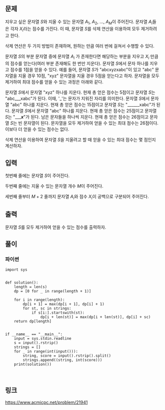 ## 문제
지우고 싶은 문자열 
$S$와 지울 수 있는 문자열 
$A_{1}$, 
$A_{2}$, ..., 
$A_{M}$이 주어진다. 문자열 
$A_{i}$들은 각자 
$X_{i}$라는 점수를 가진다. 이 때, 문자열 
$S$를 삭제 연산을 이용하여 모두 제거하려고 한다.

삭제 연산은 두 가지 방법이 존재하며, 원하는 만큼 여러 번에 걸쳐서 수행할 수 있다.

문자열 
$S$의 부분 문자열 중에 문자열 
$A_{i}$ 가 존재한다면 해당하는 부분을 지우고 
$X_{i}$ 만큼의 점수를 얻는다(여러 부분 존재해도 한 번만 지운다).
문자열 
$S$에서 문자 하나를 지우고 점수를 
$1$점을 얻을 수 있다.
예를 들어, 문자열 
$S$가 "abcxyzxabc"이 있고 "abc" 문자열을 지울 경우 10점, "xyz" 문자열을 지울 경우 5점을 얻는다고 하자. 문자열을 모두 제거하여 최대 점수를 얻을 수 있는 과정은 아래와 같다.

문자열 
$S$에서 문자열 "xyz" 하나를 지운다. 현재 총 얻은 점수는 5점이고 문자열 
$S$는 "abc___xabc"가 된다. 이때, '_'는 문자가 지워진 자리를 의미한다.
문자열 
$S$에서 문자열 "abc" 하나를 지운다. 현재 총 얻은 점수는 15점이고 문자열 
$S$는 "______xabc"가 된다.
문자열 
$S$에서 문자열 "abc" 하나를 지운다. 현재 총 얻은 점수는 25점이고 문자열 
$S$는 "______x___"가 된다.
남은 문자들을 하나씩 지운다. 현재 총 얻은 점수는 26점이고 문자열 
$S$는 빈 문자열이 된다.
문자열을 모두 제거하여 얻을 수 있는 최대 점수는 26점이다. 이보다 더 얻을 수 있는 점수는 없다.

삭제 연산을 이용하여 문자열 
$S$을 지울려고 할 때 얻을 수 있는 최대 점수는 몇 점인지 계산하자.

## 입력
첫번째 줄에는 문자열 
$S$이 주어진다.

두번째 줄에는 지울 수 있는 문자열 개수 
$M$이 주어진다.

세번째 줄부터 
$M + 2$ 줄까지 문자열 
$A_{i}$와 점수 
$X_{i}$이 공백으로 구분되어 주어진다.

## 출력
문자열 
$S$를 모두 제거하여 얻을 수 있는 점수를 출력하자.
<br>

## 풀이 
### 파이썬

```python3
import sys


def solution():
    length = len(s)
    dp = [0 for _ in range(length + 1)]

    for i in range(length):
        dp[i + 1] = max(dp[i + 1], dp[i] + 1)
        for st, sc in strings:
            if s[i:].startswith(st):
                dp[i + len(st)] = max(dp[i + len(st)], dp[i] + sc)
    return dp[length]


if __name__ == "__main__":
    input = sys.stdin.readline
    s = input().rstrip()
    strings = []
    for _ in range(int(input())):
        string, score = input().rstrip().split()
        strings.append((string, int(score)))
    print(solution())
```

<br>

## 링크
https://www.acmicpc.net/problem/21941
